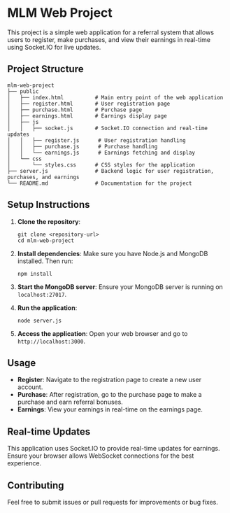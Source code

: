 # MLM Web Project

This project is a simple web application for a referral system that allows users to register, make purchases, and view their earnings in real-time using Socket.IO for live updates.

## Project Structure

```
mlm-web-project
├── public
│   ├── index.html          # Main entry point of the web application
│   ├── register.html       # User registration page
│   ├── purchase.html       # Purchase page
│   ├── earnings.html       # Earnings display page
│   ├── js
│   │   ├── socket.js       # Socket.IO connection and real-time updates
│   │   ├── register.js      # User registration handling
│   │   ├── purchase.js      # Purchase handling
│   │   └── earnings.js      # Earnings fetching and display
│   └── css
│       └── styles.css      # CSS styles for the application
├── server.js               # Backend logic for user registration, purchases, and earnings
└── README.md               # Documentation for the project
```

## Setup Instructions

1. **Clone the repository**:
   ```
   git clone <repository-url>
   cd mlm-web-project
   ```

2. **Install dependencies**:
   Make sure you have Node.js and MongoDB installed. Then run:
   ```
   npm install
   ```

3. **Start the MongoDB server**:
   Ensure your MongoDB server is running on `localhost:27017`.

4. **Run the application**:
   ```
   node server.js
   ```

5. **Access the application**:
   Open your web browser and go to `http://localhost:3000`.

## Usage

- **Register**: Navigate to the registration page to create a new user account.
- **Purchase**: After registration, go to the purchase page to make a purchase and earn referral bonuses.
- **Earnings**: View your earnings in real-time on the earnings page.

## Real-time Updates

This application uses Socket.IO to provide real-time updates for earnings. Ensure your browser allows WebSocket connections for the best experience.

## Contributing

Feel free to submit issues or pull requests for improvements or bug fixes.
